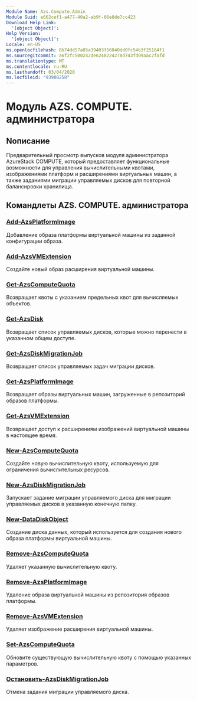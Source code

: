 ```yaml
---
Module Name: Azs.Compute.Admin
Module Guid: e662cef1-a477-40a2-ab9f-06e8de7cc423
Download Help Link:
  '[object Object]': 
Help Version:
  '[object Object]': 
Locale: en-US
ms.openlocfilehash: 8b74dd57a85a39403f56840dd0fc54b3f25184f1
ms.sourcegitcommit: a6f2fc500242de6248224278d743fd09aac2fafd
ms.translationtype: MT
ms.contentlocale: ru-RU
ms.lasthandoff: 03/04/2020
ms.locfileid: "93908258"
---
```

# Модуль AZS. COMPUTE. администратора
## Nописание
Предварительный просмотр выпусков модуля администратора AzureStack COMPUTE, который предоставляет функциональные возможности для управления вычислительными квотами, изображениями платформ и расширениями виртуальных машин, а также заданиями миграции управляемых дисков для повторной балансировки хранилища.

## Командлеты AZS. COMPUTE. администратора
### [Add-AzsPlatformImage](Add-AzsPlatformImage.md)
Добавление образа платформы виртуальной машины из заданной конфигурации образа.

### [Add-AzsVMExtension](Add-AzsVMExtension.md)
Создайте новый образ расширения виртуальной машины.

### [Get-AzsComputeQuota](Get-AzsComputeQuota.md)
Возвращает квоты с указанием предельных квот для вычисляемых объектов.

### [Get-AzsDisk](Get-AzsDisk.md)
Возвращает список управляемых дисков, которые можно перенести в указанном общем доступе.

### [Get-AzsDiskMigrationJob](Get-AzsDiskMigrationJob.md)
Возвращает список управляемых задач миграции дисков.

### [Get-AzsPlatformImage](Get-AzsPlatformImage.md)
Возвращает образы виртуальных машин, загруженные в репозиторий образов платформы.

### [Get-AzsVMExtension](Get-AzsVMExtension.md)
Возвращает доступ к расширениям изображений виртуальной машины в настоящее время.

### [New-AzsComputeQuota](New-AzsComputeQuota.md)
Создайте новую вычислительную квоту, используемую для ограничения вычислительных ресурсов.

### [New-AzsDiskMigrationJob](New-AzsDiskMigrationJob.md)
Запускает задание миграции управляемого диска для миграции управляемых дисков в указанную конечную папку.

### [New-DataDiskObject](New-DataDiskObject.md)
Создание диска данных, который используется для создания нового образа платформы виртуальной машины.

### [Remove-AzsComputeQuota](Remove-AzsComputeQuota.md)
Удаляет указанную вычислительную квоту.

### [Remove-AzsPlatformImage](Remove-AzsPlatformImage.md)
Удаление образа виртуальной машины из репозитория образов платформы.

### [Remove-AzsVMExtension](Remove-AzsVMExtension.md)
Удаляет изображение расширения виртуальной машины.

### [Set-AzsComputeQuota](Set-AzsComputeQuota.md)
Обновите существующую вычислительную квоту с помощью указанных параметров.

### [Остановить-AzsDiskMigrationJob](Stop-AzsDiskMigrationJob.md)
Отмена задания миграции управляемого диска.

